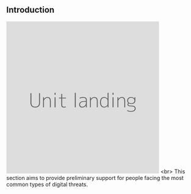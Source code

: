 
## Introduction

![](unit.png)
&lt;br&gt;
This section aims to provide preliminary support for people facing the most common types of digital threats.
